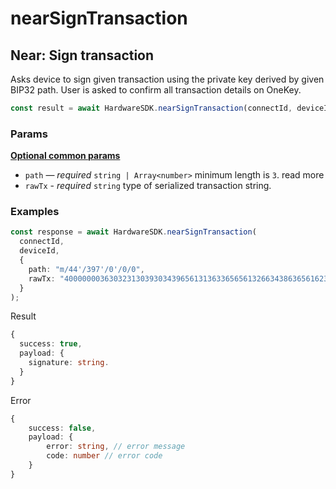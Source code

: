 # nearSignTransaction

## Near: Sign transaction

Asks device to sign given transaction using the private key derived by given BIP32 path. User is asked to confirm all transaction details on OneKey.

```typescript
const result = await HardwareSDK.nearSignTransaction(connectId, deviceId, params);
```

### Params

****[**Optional common params**](../common-params.md)****

* `path` — _required_ `string | Array<number>` minimum length is `3`. read more
* `rawTx` - _required_ `string` type of serialized transaction string.

### Examples

```typescript
const response = await HardwareSDK.nearSignTransaction(
  connectId,
  deviceId,
  {
    path: "m/44'/397'/0'/0/0",
    rawTx: "400000003630323130393034396561313633656561326634386365616238303634363932373538323730323938333863666163303865633463363330303431353639613600602109049ea163eea2f48ceab806469275827029838cfac08ec4c630041569a644255eea2d4200004000000034376464643364346536393632343535386266313135643438313763336566303861386264393864313832666466666637373465353065643937626637626437d2a5c8e15cadc0476f5f07a02b2a3b9c1699847996b1bc55142b881a3ff1accd010000000301000000000000000000000000000000"
  }
);
```

Result

```typescript
{
  success: true,
  payload: {
    signature: string.
  }
}
```

Error

```typescript
{
    success: false,
    payload: {
        error: string, // error message
        code: number // error code
    }
}
```

